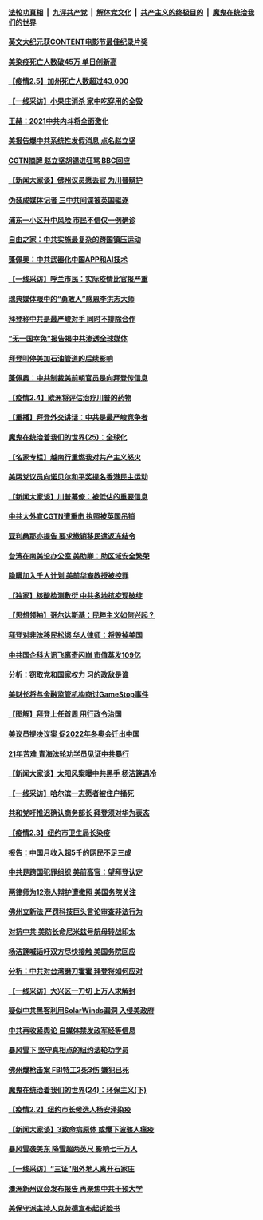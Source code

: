 

####  [法轮功真相](../../../../basic/blob/master/README.md?t=02061031) &nbsp;|&nbsp; [九评共产党](../../../../9ping.md/blob/master/README.md?t=02061031) &nbsp;|&nbsp; [解体党文化](../../../../jtdwh.md/blob/master/README.md?t=02061031)  &nbsp;|&nbsp; [共产主义的终极目的](../../../../gczydzjmd.md/blob/master/README.md?t=02061031) &nbsp;|&nbsp; [魔鬼在统治我们的世界](../../../../mgztzwmdsj.md/blob/master/README.md?t=02061031) 

#### [英文大纪元获CONTENT电影节最佳纪录片奖](../pages/nf4514/n12736408.md?t=02061031) 

#### [美染疫死亡人数破45万 单日创新高](../pages/nf4514/n12736417.md?t=02061031) 

#### [【疫情2.5】加州死亡人数超过43,000](../pages/nf4514/n12735252.md?t=02061031) 

#### [【一线采访】小果庄消杀 家中吃穿用的全毁](../pages/nf4514/n12735696.md?t=02061031) 

#### [王赫：2021中共内斗将全面激化](../pages/nf4514/n12736107.md?t=02061031) 

#### [美报告爆中共系统性发假消息 点名赵立坚](../pages/nf4514/n12734440.md?t=02061031) 

#### [CGTN摘牌 赵立坚胡锡进狂骂 BBC回应](../pages/nf4514/n12735990.md?t=02061031) 

#### [【新闻大家谈】佛州议员愿丢官 为川普辩护](../pages/nf4514/n12735746.md?t=02061031) 

#### [伪装成媒体记者 三中共间谍被英国驱逐](../pages/nf4514/n12735750.md?t=02061031) 

#### [浦东一小区升中风险 市民不信仅一例确诊](../pages/nf4514/n12735337.md?t=02061031) 

#### [自由之家：中共实施最复杂的跨国镇压运动](../pages/nf4514/n12733919.md?t=02061031) 

#### [蓬佩奥：中共武器化中国APP和AI技术](../pages/nf4514/n12734340.md?t=02061031) 

#### [【一线采访】呼兰市民：实际疫情比官报严重](../pages/nf4514/n12734137.md?t=02061031) 

#### [瑞典媒体眼中的“勇敢人”感恩李洪志大师](../pages/nf4514/n12733311.md?t=02061031) 

#### [拜登称中共是最严峻对手 同时不排除合作](../pages/nf4514/n12734150.md?t=02061031) 

#### [“无一国幸免”报告揭中共渗透全球媒体](../pages/nf4514/n12733944.md?t=02061031) 

#### [拜登叫停美加石油管道的后续影响](../pages/nf4514/n12733913.md?t=02061031) 

#### [蓬佩奥：中共制裁美前朝官员是向拜登传信息](../pages/nf4514/n12733578.md?t=02061031) 

#### [【疫情2.4】欧洲将评估治疗川普的药物](../pages/nf4514/n12732618.md?t=02061031) 

#### [【重播】拜登外交讲话：中共是最严峻竞争者](../pages/nf4514/n12715713.md?t=02061031) 

#### [魔鬼在统治着我们的世界(25)：全球化](../pages/nf4514/n10788205.md?t=02061031) 

#### [【名家专栏】越南行重燃我对共产主义怒火](../pages/nf4514/n12733165.md?t=02061031) 

#### [美两党议员向诺贝尔和平奖提名香港民主运动](../pages/nf4514/n12732900.md?t=02061031) 

#### [【新闻大家谈】川普幕僚：被低估的重要信息](../pages/nf4514/n12733239.md?t=02061031) 

#### [中共大外宣CGTN遭重击 执照被英国吊销](../pages/nf4514/n12733058.md?t=02061031) 

#### [亚利桑那亦提告 要求撤销移民遣返冻结令](../pages/nf4514/n12732668.md?t=02061031) 

#### [台湾在南美设办公室 美助卿：助区域安全繁荣](../pages/nf4514/n12731876.md?t=02061031) 

#### [隐瞒加入千人计划 美前华裔教授被控罪](../pages/nf4514/n12731729.md?t=02061031) 

#### [【独家】核酸检测敷衍 中共多地抗疫现破绽](../pages/nf4514/n12730799.md?t=02061031) 

#### [【思想领袖】哥尔达斯基：民粹主义如何兴起？](../pages/nf4514/n12523669.md?t=02061031) 

#### [拜登对非法移民松绑 华人律师：将毁掉美国](../pages/nf4514/n12731586.md?t=02061031) 

#### [中共国企科大讯飞离奇闪崩 市值蒸发109亿](../pages/nf4514/n12731304.md?t=02061031) 

#### [分析：窃取党和国家权力 习的政敌是谁](../pages/nf4514/n12728421.md?t=02061031) 

#### [美财长将与金融监管机构商讨GameStop事件](../pages/nf4514/n12731197.md?t=02061031) 

#### [【图解】拜登上任首周 用行政令治国](../pages/nf4514/n12731127.md?t=02061031) 

#### [美议员提决议案 促2022年冬奥会迁出中国](../pages/nf4514/n12731176.md?t=02061031) 

#### [21年苦难 青海法轮功学员见证中共暴行](../pages/nf4514/n12728367.md?t=02061031) 

#### [【新闻大家谈】太阳风案曝中共黑手 杨洁篪遇冷](../pages/nf4514/n12730787.md?t=02061031) 

#### [【一线采访】哈尔滨一志愿者被住户捅死](../pages/nf4514/n12730488.md?t=02061031) 

#### [共和党吁推迟确认商务部长 拜登须对华为表态](../pages/nf4514/n12730505.md?t=02061031) 

#### [【疫情2.3】纽约市卫生局长染疫](../pages/nf4514/n12730176.md?t=02061031) 

#### [报告：中国月收入超5千的网民不足三成](../pages/nf4514/n12730460.md?t=02061031) 

#### [中共是跨国犯罪组织 美前高官：望拜登认定](../pages/nf4514/n12728825.md?t=02061031) 

#### [两律师为12港人辩护遭撤照 美国务院关注](../pages/nf4514/n12730042.md?t=02061031) 

#### [佛州立新法 严罚科技巨头言论审查非法行为](../pages/nf4514/n12729428.md?t=02061031) 

#### [对抗中共 美防长命尼米兹号航母转战印太](../pages/nf4514/n12729303.md?t=02061031) 

#### [杨洁篪喊话吁双方尽快接触 美国务院回应](../pages/nf4514/n12729243.md?t=02061031) 

#### [分析：中共对台湾磨刀霍霍 拜登将如何应对](../pages/nf4514/n12726741.md?t=02061031) 

#### [【一线采访】大兴区一刀切 上万人求解封](../pages/nf4514/n12729046.md?t=02061031) 

#### [疑似中共黑客利用SolarWinds漏洞 入侵美政府](../pages/nf4514/n12728757.md?t=02061031) 

#### [中共再收紧舆论 自媒体禁发政军经等信息](../pages/nf4514/n12728721.md?t=02061031) 

#### [暴风雪下 坚守真相点的纽约法轮功学员](../pages/nf4514/n12728652.md?t=02061031) 

#### [佛州爆枪击案 FBI特工2死3伤 嫌犯已死](../pages/nf4514/n12728627.md?t=02061031) 

#### [魔鬼在统治着我们的世界(24)：环保主义(下)](../pages/nf4514/n10695307.md?t=02061031) 

#### [【疫情2.2】纽约市长候选人杨安泽染疫](../pages/nf4514/n12727781.md?t=02061031) 

#### [【新闻大家谈】3致命病原体 或爆下波骇人瘟疫](../pages/nf4514/n12728349.md?t=02061031) 

#### [暴风雪袭美东 降雪超两英尺 影响七千万人](../pages/nf4514/n12728301.md?t=02061031) 

#### [【一线采访】“三证”阻外地人离开石家庄](../pages/nf4514/n12728024.md?t=02061031) 

#### [澳洲新州议会发布报告 再聚焦中共干预大学](../pages/nf4514/n12727159.md?t=02061031) 

#### [美保守派主持人克劳德宣布起诉脸书](../pages/nf4514/n12727046.md?t=02061031) 

